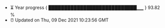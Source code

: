 - ⏳ Year progress { ████████████████████████████▁▁ } 93.82 %
- ⏰ Updated on Thu, 09 Dec 2021 10:23:56 GMT


